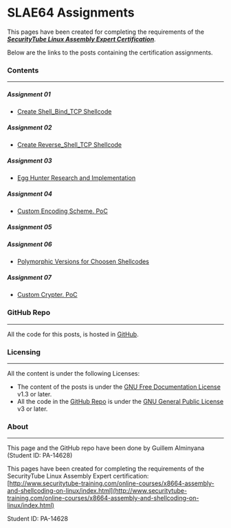 # SLAE64 Assignments

This pages have been created for completing the requirements of the [**_SecurityTube Linux Assembly Expert Certification_**](http://www.securitytube-training.com/online-courses/x8664-assembly-and-shellcoding-on-linux/).

Below are the links to the posts containing the certification assignments.


### Contents
---
##### Assignment 01 
 - [Create Shell_Bind_TCP Shellcode](Assignment01)

##### Assignment 02
 - [Create Reverse_Shell_TCP Shellcode](Assignment02)
 
##### Assignment 03
 - [Egg Hunter Research and Implementation](Assignment03)

##### Assignment 04
 - [Custom Encoding Scheme. PoC](Assignment04)

##### Assignment 05

##### Assignment 06
- [Polymorphic Versions for Choosen Shellcodes](Assignment06)

##### Assignment 07
 - [Custom Crypter. PoC](Assignment07)

### GitHub Repo
---
All the code for this posts, is hosted in [GitHub](https://github.com/galminyana/SLAE64/).

### Licensing
---
All the content is under the following Licenses:
- The content of the posts is under the [GNU Free Documentation License](https://www.gnu.org/licenses/fdl-1.3.html) v1.3 or later.
- All the code in the [GitHub Repo](https://github.com/galminyana/SLAE64/) is under the [GNU General Public License](https://www.gnu.org/licenses/gpl-3.0.html) v3 or later.

### About
---
This page and the GitHub repo have been done by Guillem Alminyana (Student ID: PA-14628)

This pages have been created for completing the requirements of the SecurityTube Linux Assembly Expert certification: [http://www.securitytube-training.com/online-courses/x8664-assembly-and-shellcoding-on-linux/index.html](http://www.securitytube-training.com/online-courses/x8664-assembly-and-shellcoding-on-linux/index.html)

Student ID: PA-14628
